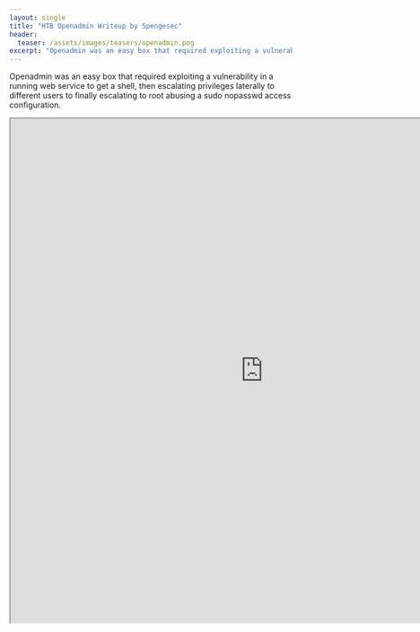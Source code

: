 ```yaml
---
layout: single
title: "HTB Openadmin Writeup by Spengesec"
header:
  teaser: /assets/images/teasers/openadmin.png
excerpt: "Openadmin was an easy box that required exploiting a vulnerability in a running web service to get a shell, then escalating privileges laterally to different users to finally escalating to root abusing a sudo nopasswd access configuration."
---
```


Openadmin was an easy box that required exploiting a vulnerability in a running web service to get a shell, then escalating privileges laterally to different users to finally escalating to root abusing a sudo nopasswd access configuration.

<iframe height="900" src="https://drive.google.com/viewerng/viewer?embedded=true&amp;url=https://birdsarentrealctf.dev/content/spengesec/openadmin/Openadmin.pdf" width="900"></iframe>
